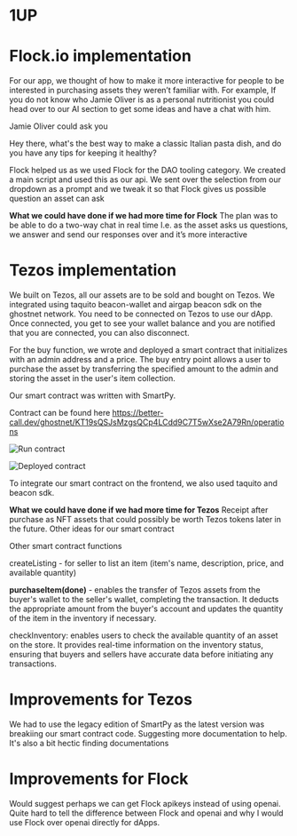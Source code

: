 # 1UP

# Flock.io implementation

For our app, we thought of how to make it more interactive for people to be interested in purchasing assets they weren’t familiar with. For example, If you do not know who Jamie Oliver is as a personal nutritionist you could head over to our AI section to get some ideas and have a chat with him.

Jamie Oliver could ask you 

Hey there, what's the best way to make a classic Italian pasta dish, and do you have any tips for keeping it healthy?

Flock helped us as we used Flock for the DAO tooling category. We created a main script and used this as our api. We sent over the selection from our dropdown as a prompt and we tweak it so that Flock gives us possible question an asset can ask


**What we could have done if we had more time for Flock**
The plan was to be able to do a two-way chat in real time I.e. as the asset asks us questions, we answer and send our responses over and it’s more interactive

# Tezos implementation

We built on Tezos, all our assets are to be sold and bought on Tezos. We integrated using taquito beacon-wallet and airgap beacon sdk on the ghostnet network. You need to be connected on Tezos to use our dApp.
Once connected, you get to see your wallet balance and you are notified that you are connected, you can also disconnect.
 
For the buy function, we wrote and deployed a smart contract that initializes with an admin address and a price. The buy entry point allows a user to purchase the asset by transferring the specified amount to the admin and storing the asset in the user's item collection.

Our smart contract was written with SmartPy. 

Contract can be found here https://better-call.dev/ghostnet/KT19sQSJsMzgsQCp4LCdd9C7T5wXse2A79Rn/operations

![Run contract](https://hackmd.io/_uploads/rk-cE3of6.png)

![Deployed contract](https://hackmd.io/_uploads/SkJANoizp.png)


To integrate our smart contract on the frontend, we also used taquito and beacon sdk. 


**What we could have done if we had more time for Tezos**
Receipt after purchase as NFT assets that could possibly be worth Tezos tokens later in the future. Other ideas for our smart contract 

Other smart contract functions 

createListing - for seller to list an item (item's name, description, price, and available quantity)

**purchaseItem(done)** - enables the transfer of Tezos assets from the buyer's wallet to the seller's wallet, completing the transaction. It deducts the appropriate amount from the buyer's account and updates the quantity of the item in the inventory if necessary.

checkInventory: enables users to check the available quantity of an asset on the store. It provides real-time information on the inventory status, ensuring that buyers and sellers have accurate data before initiating any transactions.

# Improvements for Tezos
We had to use the legacy edition of SmartPy as the latest version was breakiing our smart contract code. Suggesting more documentation to help. It's also a bit hectic finding documentations

# Improvements for Flock
Would suggest perhaps we can get Flock apikeys instead of using openai. Quite hard to tell the difference between Flock and openai and why I would use Flock over openai directly for dApps. 